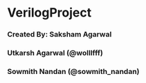 # VerilogProject
### Created By: Saksham Agarwal
###             Utkarsh Agarwal (@wolllfff)
###             Sowmith Nandan  (@sowmith_nandan)
